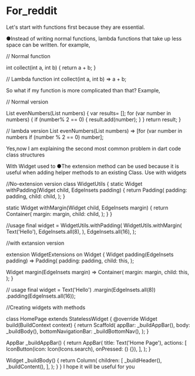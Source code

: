 # For_reddit
Let's start with functions first because they are essential.
 
●Instead of writing normal functions, lambda functions that take up less space can be written.
for example,

// Normal  function

int collect(int a, int b) {
  return a + b;
}

// Lambda function
int collect(int a, int b) => a + b;

So what if my function is more complicated than that?
Example,

// Normal version

List<int> evenNumbers(List<int> numbers) {
  var results= <int>[];
  for (var number in numbers) {
    if (number% 2 == 0) {
      result.add(number);
    }
  }
  return result;
}

// lambda  version
List<int> evenNumbers(List<int> numbers) => 
    [for (var number in numbers if (number % 2 == 0) number];

Yes,now I am explaining the second most common problem in dart code class structures

With Widget used to 
●The extension method can be used because it is useful when adding helper methods to an existing Class.
Use with widgets

//No-extension version
class WidgetUtils {
  static Widget withPadding(Widget child, EdgeInsets padding) {
    return Padding(
      padding: padding,
      child: child,
    );
  }

  static Widget withMargin(Widget child, EdgeInsets margin) {
    return Container(
      margin: margin,
      child: child,
    );
  }
}

//usage
final widget = WidgetUtils.withPadding(
  WidgetUtils.withMargin(
    Text('Hello'),
    EdgeInsets.all(8),
  ),
  EdgeInsets.all(16),
);

//with extansion version

extension WidgetExtensions on Widget {
  Widget padding(EdgeInsets padding) => Padding(
    padding: padding,
    child: this,
  );

  Widget margin(EdgeInsets margin) => Container(
    margin: margin,
    child: this,
  );
}

// usage
final widget = Text('Hello')
  .margin(EdgeInsets.all(8))
  .padding(EdgeInsets.all(16));

//Creating widgets with methods

class HomePage extends StatelessWidget {
  @override
  Widget build(BuildContext context) {
    return Scaffold(
      appBar: _buildAppBar(),
      body: _buildBody(),
      bottomNavigationBar: _buildBottomNav(),
    );
  }

  AppBar _buildAppBar() {
    return AppBar(
      title: Text('Home Page'),
      actions: [
        IconButton(icon: Icon(Icons.search), onPressed: () {}),
      ],
    );
  }

  Widget _buildBody() {
    return Column(
      children: [
        _buildHeader(),
        _buildContent(),
      ],
    );
  }
}
I hope it will be useful for you
